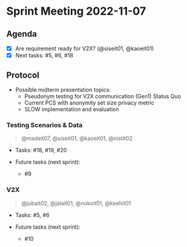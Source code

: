 # Sprint Meeting 2022-11-07

## Agenda

- [x] Are requirement ready for V2X? (@siseit01, @kaoeit01)
- [x] Next tasks: #5, #6, #18

## Protocol

- Possible midterm presentation topics:
  - Pseudonym testing for V2X communication (Gen1) Status Quo
  - Current PCS with anonymity set size privacy metric
  - SLOW implementation and evaluation

### Testing Scenarios & Data

> @madeit07, @siseit01, @kaoeit01, @nistit02

- Tasks: #18, #19, #20

- Future tasks (next sprint):
  - #9

### V2X

> @jubait02, @jalait01, @nokoit01, @keehit01

- Tasks: #5, #6

- Future tasks (next sprint):
    - #10
